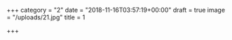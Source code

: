 +++
category = "2"
date = "2018-11-16T03:57:19+00:00"
draft = true
image = "/uploads/21.jpg"
title = 1

+++
